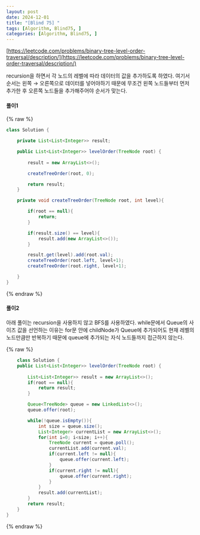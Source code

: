 ```yaml
---
layout: post
date: 2024-12-01
title: "[Blind 75] "
tags: [Algorithm, Blind75, ]
categories: [Algorithm, Blind75, ]
---
```



[https://leetcode.com/problems/binary-tree-level-order-traversal/description/](https://leetcode.com/problems/binary-tree-level-order-traversal/description/)


recursion을 하면서 각 노드의 레벨에 따라 데이터의 값을 추가하도록 하였다. 여기서 순서는 왼쪽 → 오른쪽으로 데이터를 넣어야하기 때문에 무조건 왼쪽 노드들부터 먼저 추가한 후 오른쪽 노드들을 추가해주어야 순서가 맞는다.


#### 풀이1



{% raw %}
```java
class Solution {

    private List<List<Integer>> result;

    public List<List<Integer>> levelOrder(TreeNode root) {
        
        result = new ArrayList<>();

        createTreeOrder(root, 0);

        return result;
    }

    private void createTreeOrder(TreeNode root, int level){

        if(root == null){
            return;
        }

        if(result.size() == level){
            result.add(new ArrayList<>());
        }

        result.get(level).add(root.val);
        createTreeOrder(root.left, level+1);
        createTreeOrder(root.right, level+1);        

    }
}
```
{% endraw %}



#### 풀이2


아래 풀이는 recursion을 사용하지 않고 BFS를 사용하였다. while문에서 Queue의 사이즈 값을 선언하는 이유는 for문 안에 childNode가 Queue에 추가되어도 현재 레벨의 노드만큼만 반복하기 때문에 queue에 추가되는 자식 노드들까지 접근하지 않는다.



{% raw %}
```java
    class Solution {
    public List<List<Integer>> levelOrder(TreeNode root) {
        
        List<List<Integer>> result = new ArrayList<>();
        if(root == null){
            return result;
        }

        Queue<TreeNode> queue = new LinkedList<>();
        queue.offer(root);

        while(!queue.isEmpty()){
            int size = queue.size();
            List<Integer> currentList = new ArrayList<>();
            for(int i=0; i<size; i++){
                TreeNode current = queue.poll();
                currentList.add(current.val);
                if(current.left != null){
                    queue.offer(current.left);
                }
                if(current.right != null){
                    queue.offer(current.right);
                }                
            }
            result.add(currentList);
        }
        return result;
    }
}
```
{% endraw %}


